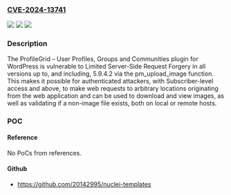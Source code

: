 ### [CVE-2024-13741](https://cve.mitre.org/cgi-bin/cvename.cgi?name=CVE-2024-13741)
![](https://img.shields.io/static/v1?label=Product&message=ProfileGrid%20%E2%80%93%20User%20Profiles%2C%20Groups%20and%20Communities&color=blue)
![](https://img.shields.io/static/v1?label=Version&message=*%3C%3D%205.9.4.2%20&color=brighgreen)
![](https://img.shields.io/static/v1?label=Vulnerability&message=CWE-918%20Server-Side%20Request%20Forgery%20(SSRF)&color=brighgreen)

### Description

The ProfileGrid – User Profiles, Groups and Communities plugin for WordPress is vulnerable to Limited Server-Side Request Forgery in all versions up to, and including, 5.9.4.2 via the pm_upload_image function. This makes it possible for authenticated attackers, with Subscriber-level access and above, to make web requests to arbitrary locations originating from the web application and can be used to download and view images, as well as validating if a non-image file exists, both on local or remote hosts.

### POC

#### Reference
No PoCs from references.

#### Github
- https://github.com/20142995/nuclei-templates

